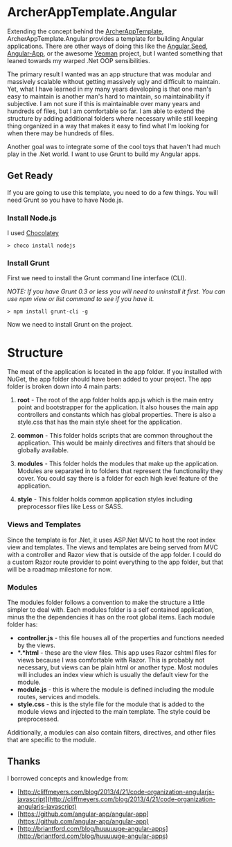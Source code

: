 ArcherAppTemplate.Angular 
==================

Extending the concept behind the [ArcherAppTemplate](https://github.com/charleslbryant/ArcherAppTemplate), ArcherAppTemplate.Angular 
provides a template for building Angular applications. There are other ways of 
doing this like the [Angular Seed](https://github.com/angular/angular-seed), 
[Angular-App](https://github.com/angular-app/angular-app), or the awesome 
[Yeoman](http://yeoman.io/) project, but I wanted something that leaned towards 
my warped .Net OOP sensibilities. 

The primary result I wanted was an app structure that was modular and massively
scalable without getting massively ugly and difficult to maintain. Yet, what I have
learned in my many years developing is that one man's easy to maintain is 
another man's hard to maintain, so maintainability if subjective. I am not sure 
if this is maintainable over many years and hundreds of files, but I am 
comfortable so far. I am able to extend the structure by adding additional 
folders where necessary while still keeping thing organized in a way that makes
it easy to find what I'm looking for when there may be hundreds of files.

Another goal was to integrate some of the cool toys that haven't had much play
in the .Net world. I want to use Grunt to build my Angular apps.

Get Ready
---------

If you are going to use this template, you need to do a few things. You will need
Grunt so you have to have Node.js.

### Install Node.js ###

I used [Chocolatey](http://chocolatey.org/)

    > choco install nodejs

### Install Grunt ###

First we need to install the Grunt command line interface (CLI). 

*NOTE: If you have Grunt 0.3 or less you will need to uninstall it first. You can 
use npm view or list command to see if you have it.*

    > npm install grunt-cli -g

Now we need to install Grunt on the project.

Structure
===========

The meat of the application is located in the app folder. If you installed with
NuGet, the app folder should have been added to your project. The app folder is 
broken down into 4 main parts:

1. **root** - The root of the app folder holds app.js which is the main entry point 
and bootstrapper for the application. It also houses the main app 
controllers and constants which has global properties. There is also a 
style.css that has the main style sheet for the application.

1. **common** - This folder holds scripts that are common throughout the application. This would
be mainly directives and filters that should be globally available.

1. **modules** - This folder holds the modules that make up the application. Modules are
separated in to folders that represent the functionality they cover. You 
could say there is a folder for each high level feature of the application.

1. **style** - This folder holds common application styles including preprocessor files like 
Less or SASS.

### Views and Templates ###

Since the template is for .Net, it uses ASP.Net MVC to host the root index view 
and templates. The views and templates are being served from MVC with a 
controller and Razor view that is outside of the app folder. I could do a custom 
Razor route provider to point everything to the app folder, but that will be a
roadmap milestone for now.

### Modules ###

The modules folder follows a convention to make the structure a little simpler 
to deal with. Each modules folder is a self contained application, minus the 
the dependencies it has on the root global items. Each module folder has:

- **controller.js** - this file houses all of the properties and functions needed by 
the views.
- **\*.\*html** - these are the view files. This app uses Razor cshtml files for 
views because I was comfortable with Razor. This is probably not necessary, but 
views can be plain html or another type. Most modules will includes an index 
view which is usually the default view for the module.
- **module.js** - this is where the module is defined including the module routes, 
services and models.
- **style.css** - this is the style file for the module that is added to the module 
views and injected to the main template. The style could be preprocessed.

Additionally, a modules can also contain filters, directives, and other files 
that are specific to the module.

Thanks
------

I borrowed concepts and knowledge from:

- [http://cliffmeyers.com/blog/2013/4/21/code-organization-angularjs-javascript](http://cliffmeyers.com/blog/2013/4/21/code-organization-angularjs-javascript)
- [https://github.com/angular-app/angular-app](https://github.com/angular-app/angular-app)
- [http://briantford.com/blog/huuuuuge-angular-apps](http://briantford.com/blog/huuuuuge-angular-apps)